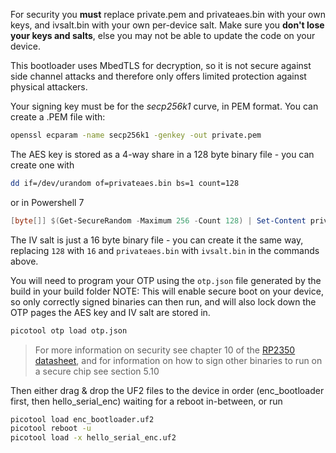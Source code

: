 For security you **must** replace private.pem and privateaes.bin with your own keys, and ivsalt.bin with your own per-device salt. Make sure you **don't lose your keys and salts**, else you may not be able to update the code on your device.

This bootloader uses MbedTLS for decryption, so it is not secure against side channel attacks and therefore only offers limited protection against physical attackers.

Your signing key must be for the _secp256k1_ curve, in PEM format. You can create a .PEM file with:

```bash
openssl ecparam -name secp256k1 -genkey -out private.pem
```

The AES key is stored as a 4-way share in a 128 byte binary file - you can create one with

```bash
dd if=/dev/urandom of=privateaes.bin bs=1 count=128
```

or in Powershell 7
```powershell
[byte[]] $(Get-SecureRandom -Maximum 256 -Count 128) | Set-Content privateaes.bin -AsByteStream
```

The IV salt is just a 16 byte binary file - you can create it the same way, replacing `128` with `16` and `privateaes.bin` with `ivsalt.bin` in the commands above.

You will need to program your OTP using the `otp.json` file generated by the build in your build folder
NOTE: This will enable secure boot on your device, so only correctly signed binaries can then run, and will also lock down the OTP pages the AES key and IV salt are stored in.
```bash
picotool otp load otp.json
```

> For more information on security see chapter 10 of the [RP2350 datasheet](https://datasheets.raspberrypi.com/rp2350/rp2350-datasheet.pdf), and for information on how to sign other binaries to run on a secure chip see section 5.10

Then either drag & drop the UF2 files to the device in order (enc_bootloader first, then hello_serial_enc) waiting for a reboot in-between, or run
```bash
picotool load enc_bootloader.uf2
picotool reboot -u
picotool load -x hello_serial_enc.uf2
```
